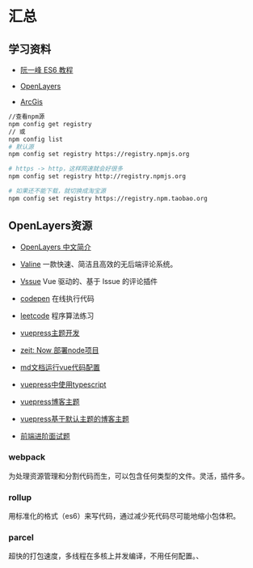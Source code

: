 
# 汇总

## 学习资料

- [阮一峰 ES6 教程](http://es6.ruanyifeng.com/)

- [OpenLayers](http://openlayers.org)

- [ArcGis](http://www.arcgis.com/index.html)

```bash
//查看npm源
npm config get registry
// 或
npm config list
# 默认源
npm config set registry https://registry.npmjs.org

# https -> http，这样网速就会好很多
npm config set registry http://registry.npmjs.org 

# 如果还不能下载，就切换成淘宝源
npm config set registry https://registry.npm.taobao.org
```
## OpenLayers资源

- [OpenLayers 中文简介](https://segmentfault.com/a/1190000009679800#articleHeader24)
- [Valine](https://valine.js.org) 一款快速、简洁且高效的无后端评论系统。

- [Vssue](https://vssue.js.org/zh/) Vue 驱动的、基于 Issue 的评论插件
- [codepen](https://codepen.io/) 在线执行代码
- [leetcode](https://leetcode-cn.com/) 程序算法练习

- [vuepress主题开发](https://v1.vuepress.vuejs.org/zh/theme/default-theme-config.html)
- [zeit: Now 部署node项目](https://zeit.co/dashboard)
- [md文档运行vue代码配置](http://daxigua.me/vuepress-plugin-demo-block/zh/)
- [vuepress中使用typescript](https://vuepress.github.io/zh/plugins/typescript/)
- [vuepress博客主题](https://vuepress-theme-reco.recoluan.com/)
- [vuepress基于默认主题的博客主题](https://github.com/xuzhongpeng/vuepress-theme-reform)
- [前端进阶面试题](https://muyiy.cn/question/)

### webpack
为处理资源管理和分割代码而生，可以包含任何类型的文件。灵活，插件多。

### rollup
用标准化的格式（es6）来写代码，通过减少死代码尽可能地缩小包体积。

### parcel
超快的打包速度，多线程在多核上并发编译，不用任何配置。、
